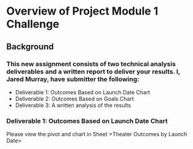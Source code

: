 # Overview of Project Module 1 Challenge
## Background
### This new assignment consists of two technical analysis deliverables and a written report to deliver your results. I, Jared Murray, have submitter the following:
* Deliverable 1: Outcomes Based on Launch Date Chart
* Deliverable 2: Outcomes Based on Goals Chart
* Deliverable 3: A written analysis of the results
### Deliverable 1: Outcomes Based on Launch Date Chart
Please view the pivot and chart in Sheet >Theater Outcomes by Launch Date>
